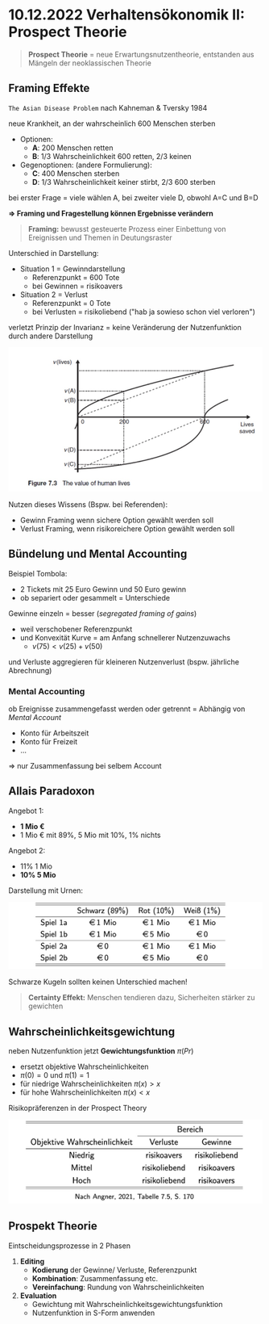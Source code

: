 # 10.12.2022 Verhaltensökonomik II: Prospect Theorie

> **Prospect Theorie** = neue Erwartungsnutzentheorie, entstanden aus Mängeln der neoklassischen Theorie



## Framing Effekte

`The Asian Disease Problem` nach Kahneman & Tversky 1984

neue Krankheit, an der wahrscheinlich 600 Menschen sterben

- Optionen:
    - **A**: 200 Menschen retten
    - **B**: 1/3 Wahrscheinlichkeit 600 retten, 2/3 keinen
- Gegenoptionen: (andere Formulierung):
    - **C**: 400 Menschen sterben
    - **D**: 1/3 Wahrscheinlichkeit keiner stirbt, 2/3 600 sterben

bei erster Frage = viele wählen A, bei zweiter viele D, obwohl A=C und B=D

**=> Framing und Fragestellung können Ergebnisse verändern**

> **Framing:** bewusst gesteuerte Prozess einer Einbettung von Ereignissen und Themen in Deutungsraster

Unterschied in Darstellung:
- Situation 1 = Gewinndarstellung
    - Referenzpunkt = 600 Tote
    - bei Gewinnen = risikoavers
- Situation 2 = Verlust
    - Referenzpunkt = 0 Tote
    - bei Verlusten = risikoliebend ("hab ja sowieso schon viel verloren")

verletzt Prinzip der Invarianz = keine Veränderung der Nutzenfunktion durch andere Darstellung

![img](../images/2022-12-10_13-13-28.jpg)

Nutzen dieses Wissens (Bspw. bei Referenden):

- Gewinn Framing wenn sichere Option gewählt werden soll
- Verlust Framing, wenn risikoreichere Option gewählt werden soll

## Bündelung und Mental Accounting

Beispiel Tombola:

- 2 Tickets mit 25 Euro Gewinn und 50 Euro gewinn
- ob separiert oder gesammelt = Unterschiede



Gewinne einzeln = besser (*segregated framing of gains*)

- weil verschobener Referenzpunkt
- und Konvexität Kurve = am Anfang schnellerer Nutzenzuwachs
    - $v(75) < v(25)+ v(50)$

und Verluste aggregieren für kleineren Nutzenverlust (bspw. jährliche Abrechnung)



### Mental Accounting

ob Ereignisse zusammengefasst werden oder getrennt  = Abhängig von *Mental Account*

- Konto für Arbeitszeit
- Konto für Freizeit
- ...

=> nur Zusammenfassung bei selbem Account



## Allais Paradoxon

Angebot 1:

- **1 Mio €**
- 1 Mio € mit 89%, 5 Mio mit 10%, 1% nichts

Angebot 2:

- 11% 1 Mio
- **10% 5 Mio**



Darstellung mit Urnen:

![img](../images/2022-12-10_13-47-38.jpg)

Schwarze Kugeln sollten keinen Unterschied machen!

> **Certainty Effekt:** Menschen tendieren dazu, Sicherheiten stärker zu gewichten

## Wahrscheinlichkeitsgewichtung

neben Nutzenfunktion jetzt **Gewichtungsfunktion** $\pi(Pr)$

- ersetzt objektive Wahrscheinlichkeiten
- $\pi(0)=0$ und $\pi(1)=1$
- für niedrige Wahrscheinlichkeiten $\pi(x)>x$
- für hohe Wahrscheinlichkeiten $\pi(x)< x$

Risikopräferenzen in der Prospect Theory

![img](../images/2022-12-10_14-09-05.jpg)

## Prospekt Theorie

Eintscheidungsprozesse in 2 Phasen

1. **Editing**
    - **Kodierung** der Gewinne/ Verluste, Referenzpunkt
    - **Kombination**: Zusammenfassung etc.
    - **Vereinfachung**: Rundung von Wahrscheinlichkeiten
2. **Evaluation**
    - Gewichtung mit Wahrscheinlichkeitsgewichtungsfunktion
    - Nutzenfunktion in S-Form anwenden

